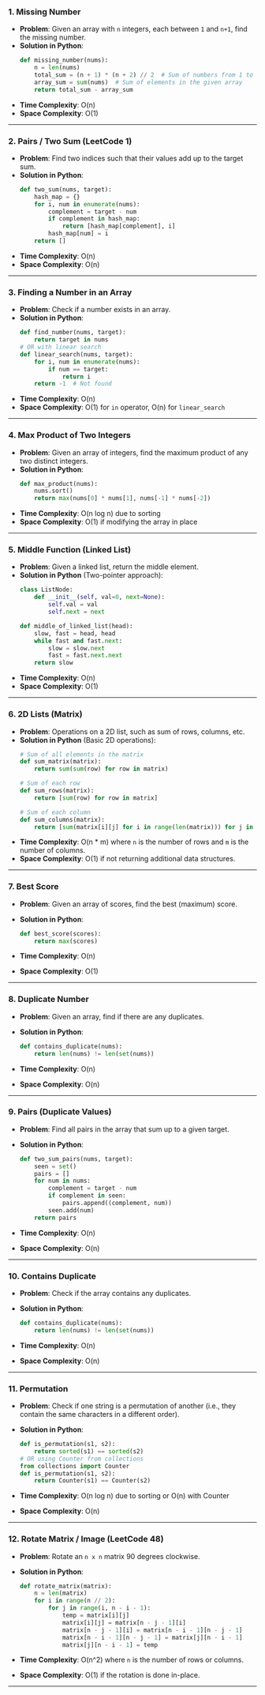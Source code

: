 ### 1. **Missing Number**
   - **Problem**: Given an array with `n` integers, each between `1` and `n+1`, find the missing number.
   - **Solution in Python**:
     ```python
     def missing_number(nums):
         n = len(nums)
         total_sum = (n + 1) * (n + 2) // 2  # Sum of numbers from 1 to n+1
         array_sum = sum(nums)  # Sum of elements in the given array
         return total_sum - array_sum
     ```
   - **Time Complexity**: O(n)
   - **Space Complexity**: O(1)

---

### 2. **Pairs / Two Sum (LeetCode 1)**
   - **Problem**: Find two indices such that their values add up to the target sum.
   - **Solution in Python**:
     ```python
     def two_sum(nums, target):
         hash_map = {}
         for i, num in enumerate(nums):
             complement = target - num
             if complement in hash_map:
                 return [hash_map[complement], i]
             hash_map[num] = i
         return []
     ```
   - **Time Complexity**: O(n)
   - **Space Complexity**: O(n)

---

### 3. **Finding a Number in an Array**
   - **Problem**: Check if a number exists in an array.
   - **Solution in Python**:
     ```python
     def find_number(nums, target):
         return target in nums
     # OR with linear search
     def linear_search(nums, target):
         for i, num in enumerate(nums):
             if num == target:
                 return i
         return -1  # Not found
     ```
   - **Time Complexity**: O(n)
   - **Space Complexity**: O(1) for `in` operator, O(n) for `linear_search`

---

### 4. **Max Product of Two Integers**
   - **Problem**: Given an array of integers, find the maximum product of any two distinct integers.
   - **Solution in Python**:
     ```python
     def max_product(nums):
         nums.sort()
         return max(nums[0] * nums[1], nums[-1] * nums[-2])
     ```
   - **Time Complexity**: O(n log n) due to sorting
   - **Space Complexity**: O(1) if modifying the array in place

---

### 5. **Middle Function (Linked List)**
   - **Problem**: Given a linked list, return the middle element.
   - **Solution in Python** (Two-pointer approach):
     ```python
     class ListNode:
         def __init__(self, val=0, next=None):
             self.val = val
             self.next = next

     def middle_of_linked_list(head):
         slow, fast = head, head
         while fast and fast.next:
             slow = slow.next
             fast = fast.next.next
         return slow
     ```
   - **Time Complexity**: O(n)
   - **Space Complexity**: O(1)

---

### 6. **2D Lists (Matrix)**
   - **Problem**: Operations on a 2D list, such as sum of rows, columns, etc.
   - **Solution in Python** (Basic 2D operations):
     ```python
     # Sum of all elements in the matrix
     def sum_matrix(matrix):
         return sum(sum(row) for row in matrix)

     # Sum of each row
     def sum_rows(matrix):
         return [sum(row) for row in matrix]

     # Sum of each column
     def sum_columns(matrix):
         return [sum(matrix[i][j] for i in range(len(matrix))) for j in range(len(matrix[0]))]
     ```
   - **Time Complexity**: O(n * m) where `n` is the number of rows and `m` is the number of columns.
   - **Space Complexity**: O(1) if not returning additional data structures.

---

### 7. **Best Score**
   - **Problem**: Given an array of scores, find the best (maximum) score.
   - **Solution in Python**:
     ```python
     def best_score(scores):
         return max(scores)
     ```

   - **Time Complexity**: O(n)
   - **Space Complexity**: O(1)

---

### 8. **Duplicate Number**
   - **Problem**: Given an array, find if there are any duplicates.
   - **Solution in Python**:
     ```python
     def contains_duplicate(nums):
         return len(nums) != len(set(nums))
     ```

   - **Time Complexity**: O(n)
   - **Space Complexity**: O(n)

---

### 9. **Pairs (Duplicate Values)**
   - **Problem**: Find all pairs in the array that sum up to a given target.
   - **Solution in Python**:
     ```python
     def two_sum_pairs(nums, target):
         seen = set()
         pairs = []
         for num in nums:
             complement = target - num
             if complement in seen:
                 pairs.append((complement, num))
             seen.add(num)
         return pairs
     ```

   - **Time Complexity**: O(n)
   - **Space Complexity**: O(n)

---

### 10. **Contains Duplicate**
   - **Problem**: Check if the array contains any duplicates.
   - **Solution in Python**:
     ```python
     def contains_duplicate(nums):
         return len(nums) != len(set(nums))
     ```

   - **Time Complexity**: O(n)
   - **Space Complexity**: O(n)

---

### 11. **Permutation**
   - **Problem**: Check if one string is a permutation of another (i.e., they contain the same characters in a different order).
   - **Solution in Python**:
     ```python
     def is_permutation(s1, s2):
         return sorted(s1) == sorted(s2)
     # OR using Counter from collections
     from collections import Counter
     def is_permutation(s1, s2):
         return Counter(s1) == Counter(s2)
     ```

   - **Time Complexity**: O(n log n) due to sorting or O(n) with Counter
   - **Space Complexity**: O(n)

---

### 12. **Rotate Matrix / Image (LeetCode 48)**
   - **Problem**: Rotate an `n x n` matrix 90 degrees clockwise.
   - **Solution in Python**:
     ```python
     def rotate_matrix(matrix):
         n = len(matrix)
         for i in range(n // 2):
             for j in range(i, n - i - 1):
                 temp = matrix[i][j]
                 matrix[i][j] = matrix[n - j - 1][i]
                 matrix[n - j - 1][i] = matrix[n - i - 1][n - j - 1]
                 matrix[n - i - 1][n - j - 1] = matrix[j][n - i - 1]
                 matrix[j][n - i - 1] = temp
     ```

   - **Time Complexity**: O(n^2) where `n` is the number of rows or columns.
   - **Space Complexity**: O(1) if the rotation is done in-place.

---

